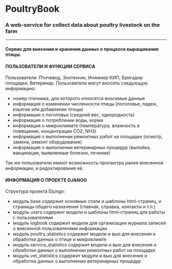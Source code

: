 # PoultryBook
### A web-service for collect data about poultry livestock on the farm

---

#### Сервис для внесения и хранения данных о процессе выращивания птицы.

#### ПОЛЬЗОВАТЕЛИ И ФУНКЦИИ СЕРВИСА
Пользователи: Птичевод, Зоотехник, Инженер КИП, Бригадир площадки, Ветеринар.
Пользователи могут вносить следующую информацию:
- номер птичника, для которого относятся вносимые данные
- информация о изменении численности птицы (поголовье, падеж, изьятие или добавление птицы)
- информация о поголовьи (средний вес, однородность)
- информация о потреблении воды, корма
- информация о микроклимате (температура, влажность в помещении, концентрация СО2, NH3)
- информация о выполнении ремонтных работ на площадке (осмотр, замена, ремонт оборудования)
- информация о выполнении ветеринарных процедур (выпойка, вакцинация, выявленные болезни, лечение)

Так же пользователи имеют возможность просмотра ранее внесенной информации, и редоктирования её.

#### ИНФОРМАЦИЯ О ПРОЕКТЕ DJANGO
Структура проекта Djungo:
- модуль base содержит основные стили и шаблоны html-страниц, и страницы общего назначения (главная, справка, контакты и т.п.)
- модуль users содержит модели и шаблоны html-страниц для работы с пользователями
- модуль logbook содержит модели для организации журнала записей о внесенной пользователями информации
- модуль poultry_statistics содержит модели и вью для внесения и обработки данных о птице и микроклимте
- модуль service_statistics содержит модели и вью для внесения и обработки данных о выполнении ремонтных работ на площадке
- модуль vet_statistics содержит модули и вью для внесения и обработки данных о выполнении ветеринарных процедур

